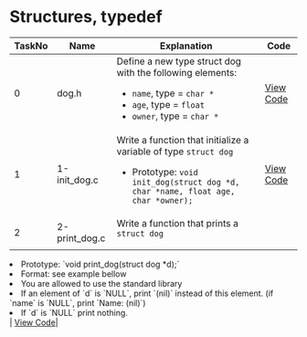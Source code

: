 <h1> Structures, typedef </h1>

| TaskNo | Name | Explanation | Code |
|-------|-------|------------|-------|
| 0 | dog.h | Define a new type struct dog with the following elements:<ul><li>`name`, type = `char *`</li><li>`age`, type = `float`</li><li>`owner`, type = `char *`</li></ul> | <a href = "https://github.com/nyaliti/alx-low_level_programming/blob/main/0x0E-structures_typedef/dog.h"> View Code </a> |
| 1 | 1-init_dog.c | Write a function that initialize a variable of type `struct dog`<ul><li> Prototype: `void init_dog(struct dog *d, char *name, float age, char *owner);`</li></ul> | <a href = "#"> View Code </a> |
|2| 2-print_dog.c | Write a function that prints a `struct dog`<ul>
<li>Prototype: `void print_dog(struct dog *d);`</li>
<li> Format: see example bellow</li>
<li>You are allowed to use the standard library</li>
<li>If an element of `d` is `NULL`, print `(nil)` instead of this element. (if `name` is `NULL`, print `Name: (nil)`)</li>
<li>If `d` is `NULL` print nothing.</li>
</ul> | <a href="https://github.com/nyaliti/alx-low_level_programming/blob/main/0x0E-structures_typedef/2-print_dog.c">View Code</a>|
